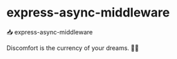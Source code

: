 # express-async-middleware

📥 express-async-middleware


<!-- INSPIRATIONAL_QUOTE_START -->
Discomfort is the currency of your dreams.
🧑‍💻
<!-- INSPIRATIONAL_QUOTE_END -->
